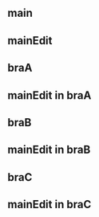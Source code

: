## main
## mainEdit
## braA
## mainEdit in braA
## braB
## mainEdit in braB
## braC
## mainEdit in braC
